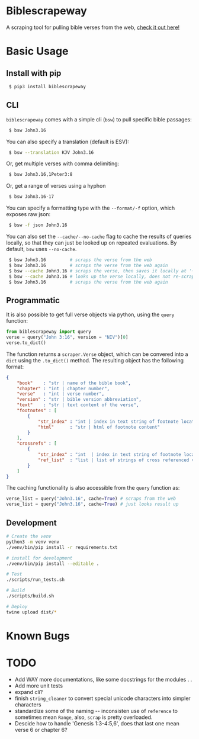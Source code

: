 # Biblescrapeway
A scraping tool for pulling bible verses from the web, [check it out here!](https://github.com/jonathanvanschenck/biblescrapeway)

# Basic Usage
## Install with pip
```bash
 $ pip3 install biblescrapeway
```

## CLI
`biblescrapeway` comes with a simple cli (`bsw`) to pull specific bible passages:
```bash
 $ bsw John3.16
```

You can also specify a translation (default is ESV):
```bash
 $ bsw --translation KJV John3.16
```

Or, get multiple verses with comma delimiting:
```bash
 $ bsw John3.16,1Peter3:8
```

Or, get a range of verses using a hyphon
```bash
 $ bsw John3.16-17
```

You can specify a formatting type with the `--format/-f` option, which exposes raw json:
```bash
 $ bsw -f json John3.16
```

You can also set the `--cache/--no-cache` flag to cache the results of queries locally, so
that they can just be looked up on repeated evaluations. By default, `bsw` uses `--no-cache`.
```bash
 $ bsw John3.16         # scraps the verse from the web
 $ bsw John3.16         # scraps the verse from the web again
 $ bsw --cache John3.16 # scraps the verse, then saves it locally at '~/.bsw_cache.json'
 $ bsw --cache John3.16 # looks up the verse locally, does not re-scrap it
 $ bsw John3.16         # scraps the verse from the web again
```

## Programmatic
It is also possible to get full verse objects via python, using the `query` function:
```python
from biblescrapeway import query
verse = query("John 3:16", version = "NIV")[0]
verse.to_dict()
```
The function returns a `scraper.Verse` object, which can be convered into a `dict` using
the `.to_dict()` method. The resulting object has the following format:
```json
{
    "book"    : "str | name of the bible book",
    "chapter" : "int | chapter number",
    "verse"   : "int | verse number",
    "version" : "str | bible version abbreviation",
    "text"    : "str | text content of the verse",
    "footnotes" : [
        {
            "str_index" : "int | index in text string of footnote location",
            "html"      : "str | html of footnote content"
        }
    ],
    "crossrefs" : [
        {
            "str_index" : "int  | index in text string of footnote location",
            "ref_list"  : "list | list of strings of cross referenced verses"
        }
    ]
}
```

The caching functionality is also accessible from the `query` function as:
```python
verse_list = query("John3.16", cache=True) # scraps from the web
verse_list = query("John3.16", cache=True) # just looks result up
```

## Development

```bash
# Create the venv
python3 -m venv venv
./venv/bin/pip install -r requirements.txt

# install for development
./venv/bin/pip install --editable .

# Test
./scripts/run_tests.sh

# Build
./scripts/build.sh

# Deploy
twine upload dist/*
```

# Known Bugs

# TODO
 - Add WAY more documentations, like some docstrings for the modules . . 
 - Add more unit tests
 - expand cli?
 - finish `string_cleaner` to convert special unicode characters into simpler characters
 - standardize some of the naming -- inconsisten use of `reference` to sometimes mean `Range`,
also, `scrap` is pretty overloaded.
 - Descide how to handle 'Genesis 1:3-4:5,6', does that last one mean verse 6 or chapter 6?
